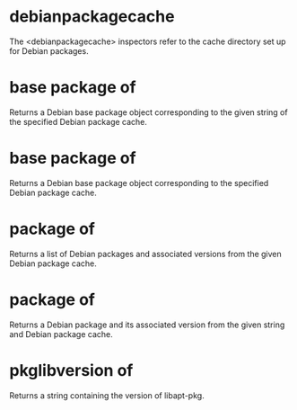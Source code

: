 # debianpackagecache

The &lt;debianpackagecache&gt; inspectors refer to the cache directory set up for Debian packages.

# base package <string> of <debianpackagecache>

Returns a Debian base package object corresponding to the given string of the specified Debian package cache.

# base package of <debianpackagecache>

Returns a Debian base package object corresponding to the specified Debian package cache.

# package <string> of <debianpackagecache>

Returns a list of Debian packages and associated versions from the given Debian package cache.

# package of <debianpackagecache>

Returns a Debian package and its associated version from the given string and Debian package cache.

# pkglibversion of <debianpackagecache>

Returns a string containing the version of libapt-pkg.

